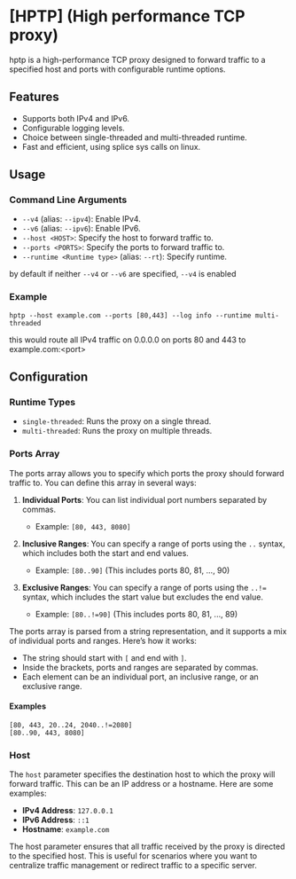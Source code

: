 # [HPTP] (High performance TCP proxy)

hptp is a high-performance TCP proxy designed to forward traffic to a specified host and ports with configurable runtime options.

## Features
- Supports both IPv4 and IPv6.
- Configurable logging levels.
- Choice between single-threaded and multi-threaded runtime.
- Fast and efficient, using splice sys calls on linux.

## Usage

### Command Line Arguments

- `--v4` (alias: `--ipv4`): Enable IPv4.
- `--v6` (alias: `--ipv6`): Enable IPv6.
- `--host <HOST>`: Specify the host to forward traffic to.
- `--ports <PORTS>`: Specify the ports to forward traffic to.
- `--runtime <Runtime type>` (alias: `--rt`): Specify runtime.

by default if neither `--v4` or `--v6` are specified, `--v4` is enabled

### Example
`hptp --host example.com --ports [80,443] --log info --runtime multi-threaded`

this would route all IPv4 traffic on 0.0.0.0 on ports 80 and 443 to example.com:\<port>
## Configuration

### Runtime Types
- `single-threaded`: Runs the proxy on a single thread.
- `multi-threaded`: Runs the proxy on multiple threads.

### Ports Array

The ports array allows you to specify which ports the proxy should forward traffic to. You can define this array in several ways:

1. **Individual Ports**: You can list individual port numbers separated by commas.
    - Example: `[80, 443, 8080]`

2. **Inclusive Ranges**: You can specify a range of ports using the `..` syntax, which includes both the start and end values.
    - Example: `[80..90]` (This includes ports 80, 81, ..., 90)

3. **Exclusive Ranges**: You can specify a range of ports using the `..!=` syntax, which includes the start value but excludes the end value.
    - Example: `[80..!=90]` (This includes ports 80, 81, ..., 89)

The ports array is parsed from a string representation, and it supports a mix of individual ports and ranges. Here’s how it works:

- The string should start with `[` and end with `]`.
- Inside the brackets, ports and ranges are separated by commas.
- Each element can be an individual port, an inclusive range, or an exclusive range.

#### Examples
`[80, 443, 20..24, 2040..!=2080]` <br>
`[80..90, 443, 8080]` <br>

### Host

The `host` parameter specifies the destination host to which the proxy will forward traffic. This can be an IP address or a hostname. Here are some examples:

- **IPv4 Address**: `127.0.0.1`
- **IPv6 Address**: `::1`
- **Hostname**: `example.com`

The host parameter ensures that all traffic received by the proxy is directed to the specified host. This is useful for scenarios where you want to centralize traffic management or redirect traffic to a specific server.
